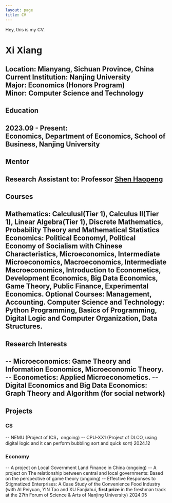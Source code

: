 ```yaml
---
layout: page
title: CV
---
```

Hey, this is my CV.

# Xi Xiang
**Location:** Mianyang, Sichuan Province, China  
**Current Institution:** Nanjing University  
**Major:** Economics (Honors Program)  
**Minor:** Computer Science and Technology  
---
## Education
**2023.09 - Present:**  
Economics, Department of Economics, School of Business, Nanjing University  
---
## Mentor

**Research Assistant to:** Professor [Shen Haopeng](https://nubs.nju.edu.cn/shp%C2%A0/list.htm)
---
## Courses
**Mathematics:**  CalculusⅠ(Tier 1), Calculus Ⅱ(Tier 1), Linear Algebra(Tier 1), Discrete Mathematics, Probability Theory and Mathematical Statistics
**Economics:**  Political EconomyⅠ, Political Economy of Socialism with Chinese Characteristics, Microeconomics, Intermediate Microeconomics, Macroeconomics, Intermediate Macroeconomics, Introduction to Econometics, Development Economics, Big Data Economics, Game Theory, Public Finance, Experimental Economics.
**Optional Courses**: Management, Accounting. 
**Computer Science and Technology:**  Python Programming, Basics of Programming,  Digital Logic and Computer Organization, Data Structures.
---
## Research Interests
-- Microeconomics: Game Theory and Information Economics, Microeconomic Theory.
-- Econometics: Applied Microeconometics.
-- Digital Economics and Big Data Economics: Graph Theory and Algorithm (for social network)
---
##  Projects
### CS
-- NEMU (Project of ICS，ongoing) 
-- CPU-XX1 (Project of DLCO, using digital logic and it can perform bubbling sort and quick sort) 2024.12
### Economy
-- A project on Local Government Land Finance in China (ongoing)
-- A project on The relationship between central and local governments: Based on the perspective of game theory (ongoing)
-- Effective Responses to Stigmatized Enterprises: A Case Study of the Convenience Food Industry (with AI Peiyuan, YIN Tao and XU Fanjiahui, **first prize** in the freshman track at the 27th Forum of Science & Arts of Nanjing University) 2024.05
